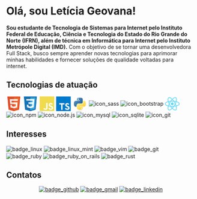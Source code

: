 # Olá, sou Letícia Geovana!

**Sou estudante de Tecnologia de Sistemas para Internet pelo Instituto Federal de Educação, Ciência e Tecnologia do Estado do Rio Grande do Norte (IFRN), além de técnica em Informática para Internet pelo Instituto Metrópole Digital (IMD).** Com o objetivo de se tornar uma desenvolvedora Full Stack, busco sempre aprender novas tecnologias para aprimorar minhas habilidades e fornecer soluções de qualidade voltadas para internet.

## Tecnologias de atuação

<div style="display: inline_block">
  <img align="center" alt="icon_html5" height="40" width="40" src="https://raw.githubusercontent.com/devicons/devicon/master/icons/html5/html5-original.svg">
  <img align="center" alt="icon_css3" height="40" width="40" src="https://raw.githubusercontent.com/devicons/devicon/master/icons/css3/css3-original.svg">
  <img align="center" alt="icon_javascript" height="40" width="40" src="https://raw.githubusercontent.com/devicons/devicon/master/icons/javascript/javascript-plain.svg">
  <img align="center" alt="icon_typescript" height="40" width="40" src="https://raw.githubusercontent.com/devicons/devicon/master/icons/typescript/typescript-plain.svg">
  <img align="center" alt="icon_python" height="40" width="40" src="https://raw.githubusercontent.com/devicons/devicon/master/icons/python/python-original.svg">
  <img align="center" alt="icon_sass" height="40" width="40" src="https://cdn.jsdelivr.net/gh/devicons/devicon@latest/icons/sass/sass-original.svg">
  <img align="center" alt="icon_bootstrap" height="40" width="40" src="https://cdn.jsdelivr.net/gh/devicons/devicon@latest/icons/bootstrap/bootstrap-original.svg">
  <img align="center" alt="icon_react" height="40" width="40" src="https://raw.githubusercontent.com/devicons/devicon/master/icons/react/react-original.svg">
  <img align="center" alt="icon_npm" height="40" width="40" src="https://cdn.jsdelivr.net/gh/devicons/devicon@latest/icons/npm/npm-original-wordmark.svg">
  <img align="center" alt="icon_node.js" height="40" width="40" src="https://cdn.jsdelivr.net/gh/devicons/devicon@latest/icons/nodejs/nodejs-original-wordmark.svg">
  <img align="center" alt="icon_mysql" height="40" width="40" src="https://cdn.jsdelivr.net/gh/devicons/devicon@latest/icons/mysql/mysql-original-wordmark.svg">
  <img align="center" alt="icon_sqlite" height="40" width="40" src="https://cdn.jsdelivr.net/gh/devicons/devicon@latest/icons/sqlite/sqlite-original.svg">
  <img align="center" alt="icon_git" height="40" width="40" src="https://cdn.jsdelivr.net/gh/devicons/devicon@latest/icons/git/git-original.svg">
</div>

## Interesses

<div style="display: inline_block">
  <img align="center" alt="badge_linux" src="https://img.shields.io/badge/Linux-FCC624.svg?style=for-the-badge&logo=Linux&logoColor=black"/>
  <img align="center" alt="badge_linux_mint" src="https://img.shields.io/badge/Linux%20Mint-86BE43.svg?style=for-the-badge&logo=Linux-Mint&logoColor=white"/>
  <img align="center" alt="badge_vim" src="https://img.shields.io/badge/Vim-019733.svg?style=for-the-badge&logo=Vim&logoColor=white">
  <img align="center" alt="badge_git" src="https://img.shields.io/badge/Git-F05032.svg?style=for-the-badge&logo=Git&logoColor=white">
  <img align="center" alt="badge_ruby" src="https://img.shields.io/badge/Ruby-CC342D.svg?style=for-the-badge&logo=Ruby&logoColor=white"/>
  <img align="center" alt="badge_ruby_on_rails" src="https://img.shields.io/badge/Ruby%20on%20Rails-D30001.svg?style=for-the-badge&logo=Ruby-on-Rails&logoColor=white"/>
  <img align="center" alt="badge_rust" src="https://img.shields.io/badge/Rust-000000.svg?style=for-the-badge&logo=Rust&logoColor=white"/>
</div>

## Contatos

<div align="center">
    <a href="https://github.com/l3tici4g" target="_self"><img alt="badge_github" src="https://img.shields.io/badge/GitHub-181717.svg?style=for-the-badge&logo=GitHub&logoColor=white"></a>
    <a href="https://mailto:leticiageovana335@gmail.com" target="_blank"><img alt="badge_gmail" src="https://img.shields.io/badge/Gmail-7609b0.svg?style=for-the-badge&logo=Gmail&logoColor=white"></a>
    <a href="https://www.linkedin.com/in/l3tici4g/" target="_blank"><img alt="badge_linkedin" src="https://img.shields.io/badge/LinkedIn-0077B5?style=for-the-badge&logo=linkedin&logoColor=white"></a>
</div>
